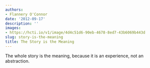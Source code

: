 ```yaml
---
authors:
- Flannery O'Connor
date: '2012-09-17'
description: ''
images:
- https://hcti.io/v1/image/4d4c51d6-90eb-4678-8ed7-43b6069b443d
slug: story-is-the-meaning
title: The Story is the Meaning
---
```


The whole story is the meaning, because it is an experience, not an abstraction.